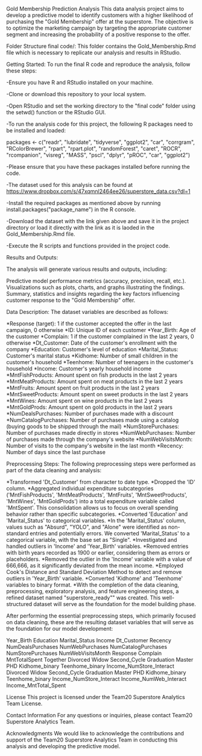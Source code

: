 Gold Membership Prediction Analysis
This data analysis project aims to develop a predictive model to identify customers with a higher likelihood of purchasing the "Gold Membership" offer at the superstore. The objective is to optimize the marketing campaign by targeting the appropriate customer segment and increasing the probability of a positive response to the offer.

Folder Structure final code/: This folder contains the Gold_Membership.Rmd file which is necessary to replicate our analysis and results in RStudio.

Getting Started:
To run the final R code and reproduce the analysis, follow these steps:

-Ensure you have R and RStudio installed on your machine.

-Clone or download this repository to your local system.

-Open RStudio and set the working directory to the "final code" folder using the setwd() function or the RStudio GUI.

-To run the analysis code for this project, the following R packages need to be installed and loaded:

packages <- c("readr", "lubridate", "tidyverse", "ggplot2", "car", "corrgram", "RColorBrewer", "rpart", "rpart.plot", "randomForest", "caret", "ROCR",
              "rcompanion", "visreg", "MASS", "pscl", "dplyr", "pROC", "car", "ggplot2")

-Please ensure that you have these packages installed before running the code.

-The dataset used for this analysis can be found at https://www.dropbox.com/s/47xqmnl2464ee26/superstore_data.csv?dl=1

-Install the required packages as mentioned above by running install.packages("package_name") in the R console.

-Download the dataset with the link given above and save it in the project directory or load it directly with the link as it is laoded in the Gold_Membership.Rmd file.
 
-Execute the R scripts and functions provided in the project code.

Results and Outputs:

The analysis will generate various results and outputs, including:

Predictive model performance metrics (accuracy, precision, recall, etc.).
Visualizations such as plots, charts, and graphs illustrating the findings.
Summary, statistics and insights regarding the key factors influencing customer response to the "Gold Membership" offer.

Data Description:
The dataset variables are described as follows:

*Response (target): 1 if the customer accepted the offer in the last campaign, 0 otherwise
*ID: Unique ID of each customer
*Year_Birth: Age of the customer
*Complain: 1 if the customer complained in the last 2 years, 0 otherwise
*Dt_Customer: Date of the customer's enrollment with the company
*Education: Customer's level of education
*Marital_Status: Customer's marital status
*Kidhome: Number of small children in the customer's household
*Teenhome: Number of teenagers in the customer's household
*Income: Customer's yearly household income
*MntFishProducts: Amount spent on fish products in the last 2 years
*MntMeatProducts: Amount spent on meat products in the last 2 years
*MntFruits: Amount spent on fruit products in the last 2 years
*MntSweetProducts: Amount spent on sweet products in the last 2 years
*MntWines: Amount spent on wine products in the last 2 years
*MntGoldProds: Amount spent on gold products in the last 2 years
*NumDealsPurchases: Number of purchases made with a discount
*NumCatalogPurchases: Number of purchases made using a catalog (buying goods to be shipped through the mail)
*NumStorePurchases: Number of purchases made directly in stores
*NumWebPurchases: Number of purchases made through the company's website
*NumWebVisitsMonth: Number of visits to the company's website in the last month
*Recency: Number of days since the last purchase

Preprocessing Steps:
The following preprocessing steps were performed as part of the data cleaning and analysis:

*Transformed 'Dt_Customer' from character to date type.
*Dropped the 'ID' column.
*Aggregated individual expenditure subcategories ('MntFishProducts', 'MntMeatProducts', 'MntFruits', 'MntSweetProducts', 'MntWines', 'MntGoldProds') into a total expenditure variable called 'MntSpent'. This consolidation allows us to focus on overall spending behavior rather than specific subcategories.
*Converted 'Education' and 'Marital_Status' to categorical variables.
*In the 'Marital_Status' column, values such as "Absurd", "YOLO", and "Alone" were identified as non-standard entries and potentially errors. We converted 'Marital_Status' to a categorical variable, with the base set as "Single".
*Investigated and handled outliers in 'Income' and 'Year_Birth' variables.
*Removed entries with birth years recorded as 1900 or earlier, considering them as errors or placeholders.
*Removed the outlier in the 'Income' variable with a value of 666,666, as it significantly deviated from the mean income.
*Employed Cook's Distance and Standard Deviation Method to detect and remove outliers in 'Year_Birth' variable.
*Converted 'Kidhome' and 'Teenhome' variables to binary format.
*With the completion of the data cleaning, preprocessing, exploratory analysis, and feature engineering steps, a refined dataset named "superstore_ready"" was created. This well-structured dataset will serve as the foundation for the model building phase.

After performing the essential preprocessing steps, which primarily focused on data cleaning, these are the resulting dataset variables that will serve as the foundation for our model development:

Year_Birth 
Education 
Marital_Status 
Income 
Dt_Customer
Recency 
NumDealsPurchases
NumWebPurchases 
NumCatalogPurchases 
NumStorePurchases 
NumWebVisitsMonth 
Response 
Complain 
MntTotalSpent 
Together 
Divorced 
Widow 
Second_Cycle 
Graduation 
Master 
PHD 
Kidhome_binary 
Teenhome_binary 
Income_NumStore_Interact 
Divorced 
Widow 
Second_Cycle 
Graduation 
Master 
PHD 
Kidhome_binary 
Teenhome_binary 
Income_NumStore_Interact 
Income_NumWeb_Interact
Income_MntTotal_Spent 

License
This project is licensed under the Team20 Superstore Analytics Team License.

Contact Information
For any questions or inquiries, please contact Team20 Superstore Analytics Team.

Acknowledgments
We would like to acknowledge the contributions and support of the Team20 Superstore Analytics Team in conducting this analysis and developing the predictive model.
